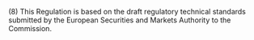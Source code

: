 (8) This Regulation is based on the draft regulatory technical standards submitted by the European Securities and Markets Authority to the Commission.